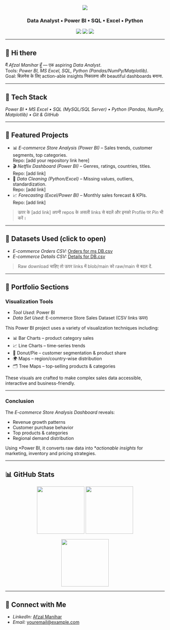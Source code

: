 <!-- Banner (optional) -->
<p align="center">
  <img src="https://capsule-render.vercel.app/api?type=waving&color=gradient&height=140&section=header&text=Afzal%20Manihar&fontSize=36&fontAlignY=32"/>
</p>

<h3 align="center">Data Analyst • Power BI • SQL • Excel • Python</h3>

<p align="center">
  <a href="https://www.linkedin.com/in/afzal-manihar/"><img src="https://img.shields.io/badge/LinkedIn-Afzal%20Manihar-blue?logo=linkedin" /></a>
  <a href="mailto:youremail@example.com"><img src="https://img.shields.io/badge/Email-Contact-green?logo=gmail" /></a>
  <img src="https://komarev.com/ghpvc/?username=AfzalManihar&label=Profile%20views&color=0e75b6&style=flat" />
</p>

---

## 👋 Hi there
मैं *Afzal Manihar* हूँ — एक aspiring *Data Analyst*.  
Tools: *Power BI, MS Excel, SQL, Python (Pandas/NumPy/Matplotlib)*.  
Goal: बिज़नेस के लिए action-able insights निकालना और beautiful dashboards बनाना.

---

## 🧰 Tech Stack
*Power BI • MS Excel • SQL (MySQL/SQL Server) • Python (Pandas, NumPy, Matplotlib) • Git & GitHub*

---

## 📌 Featured Projects
- 📊 *E-commerce Store Analysis (Power BI)* – Sales trends, customer segments, top categories.  
  Repo: [add your repository link here]
- 🎬 *Netflix Dashboard (Power BI)* – Genres, ratings, countries, titles.  
  Repo: [add link]
- 🧼 *Data Cleaning (Python/Excel)* – Missing values, outliers, standardization.  
  Repo: [add link]
- 📈 *Forecasting (Excel/Power BI)* – Monthly sales forecast & KPIs.  
  Repo: [add link]

> ऊपर के [add link] अपनी repos के असली links से बदलें और इनको Profile पर *Pin* भी करें।

---

## 📂 Datasets Used (click to open)
- *E-commerce Orders CSV:* [Orders for ms DB.csv](https://github.com/AfzalManihar/Power-BI-DashBoard-Project/blob/main/Orders%20for%20ms%20DB.csv)  
- *E-commerce Details CSV:* [Details for DB.csv](https://github.com/AfzalManihar/Power-BI-DashBoard-Project/blob/main/Details%20for%20DB.csv)

> Raw download चाहिए तो ऊपर links में blob/main को raw/main से बदल दें.

---

## 🧭 Portfolio Sections

### Visualization Tools  
- *Tool Used*: Power BI  
- *Data Set Used*: E-commerce Store Sales Dataset (CSV links ऊपर)  

This Power BI project uses a variety of visualization techniques including:  
- 📊 Bar Charts – product category sales  
- 📈 Line Charts – time-series trends  
- 🥧 Donut/Pie – customer segmentation & product share  
- 🌍 Maps – region/country-wise distribution  
- 🗂 Tree Maps – top-selling products & categories  

These visuals are crafted to make complex sales data accessible, interactive and business-friendly.

---

### Conclusion  
The *E-commerce Store Analysis Dashboard* reveals:  
- Revenue growth patterns  
- Customer purchase behavior  
- Top products & categories  
- Regional demand distribution  

Using *Power BI, it converts raw data into **actionable insights* for marketing, inventory and pricing strategies.

---

## 📊 GitHub Stats
<p align="center">
  <img src="https://github-readme-stats.vercel.app/api?username=AfzalManihar&show_icons=true&theme=radical" height="150"/>
  <img src="https://streak-stats.demolab.com?user=AfzalManihar&theme=radical" height="150"/>
</p>
<p align="center">
  <img src="https://github-readme-stats.vercel.app/api/top-langs/?username=AfzalManihar&layout=compact&theme=radical" height="150"/>
</p>

---

## 🔗 Connect with Me
- *LinkedIn:* [Afzal Manihar](https://www.linkedin.com/in/afzal-manihar/)
- *Email:* youremail@example.com
